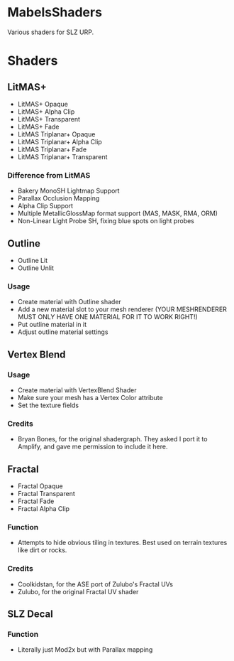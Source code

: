 # MabelsShaders
 Various shaders for SLZ URP.

# Shaders
## LitMAS+
* LitMAS+ Opaque
* LitMAS+ Alpha Clip
* LitMAS+ Transparent
* LitMAS+ Fade
* LitMAS Triplanar+ Opaque
* LitMAS Triplanar+ Alpha Clip
* LitMAS Triplanar+ Fade
* LitMAS Triplanar+ Transparent 
### Difference from LitMAS
* Bakery MonoSH Lightmap Support
* Parallax Occlusion Mapping
* Alpha Clip Support
* Multiple MetallicGlossMap format support (MAS, MASK, RMA, ORM)
* Non-Linear Light Probe SH, fixing blue spots on light probes

## Outline
* Outline Lit
* Outline Unlit
### Usage
* Create material with Outline shader
* Add a new material slot to your mesh renderer (YOUR MESHRENDERER MUST ONLY HAVE ONE MATERIAL FOR IT TO WORK RIGHT!)
* Put outline material in it
* Adjust outline material settings

## Vertex Blend
### Usage
* Create material with VertexBlend Shader
* Make sure your mesh has a Vertex Color attribute
* Set the texture fields
### Credits
* Bryan Bones, for the original shadergraph. They asked I port it to Amplify, and gave me permission to include it here.

## Fractal
* Fractal Opaque
* Fractal Transparent
* Fractal Fade
* Fractal Alpha Clip
### Function
* Attempts to hide obvious tiling in textures. Best used on terrain textures like dirt or rocks.
### Credits
* Coolkidstan, for the ASE port of Zulubo's Fractal UVs
* Zulubo, for the original Fractal UV shader

## SLZ Decal
### Function
* Literally just Mod2x but with Parallax mapping